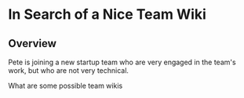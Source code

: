 # In Search of a Nice Team Wiki

## Overview

Pete is joining a new startup team who are very engaged in the team's work, but who are not very technical.

What are some possible team wikis 